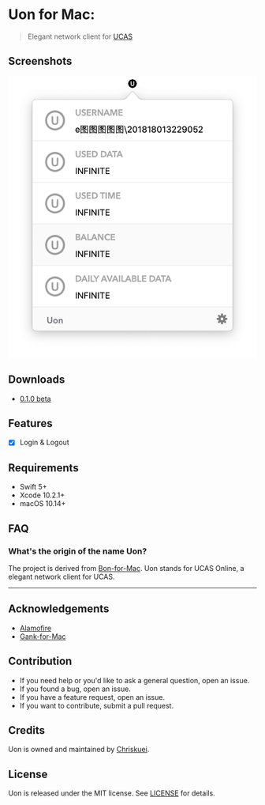 # Uon for Mac:

> Elegant network client for [UCAS](http://www.ucas.edu.cn)

## Screenshots

![img](Image/info.png)

## Downloads

- [0.1.0 beta](https://github.com/Chriskuei/Uon-for-Mac/releases/download/v0.1.0/Uon.app.zip)

## Features

- [x] Login & Logout

## Requirements

- Swift 5+
- Xcode 10.2.1+
- macOS 10.14+

## FAQ

### What's the origin of the name Uon?

The project is derived from [Bon-for-Mac](https://github.com/Chriskuei/Bon-for-Mac/). Uon stands for UCAS Online, a elegant network client for UCAS.

---

## Acknowledgements

- [Alamofire](https://github.com/Alamofire/Alamofire)
- [Gank-for-Mac](https://github.com/hujiaweibujidao/Gank-for-Mac)

## Contribution

- If you need help or you'd like to ask a general question, open an issue.
- If you found a bug, open an issue.
- If you have a feature request, open an issue.
- If you want to contribute, submit a pull request.

## Credits

Uon is owned and maintained by [Chriskuei](http://github.com/chriskuei).

## License

Uon is released under the MIT license. See [LICENSE](LICENSE) for details.
